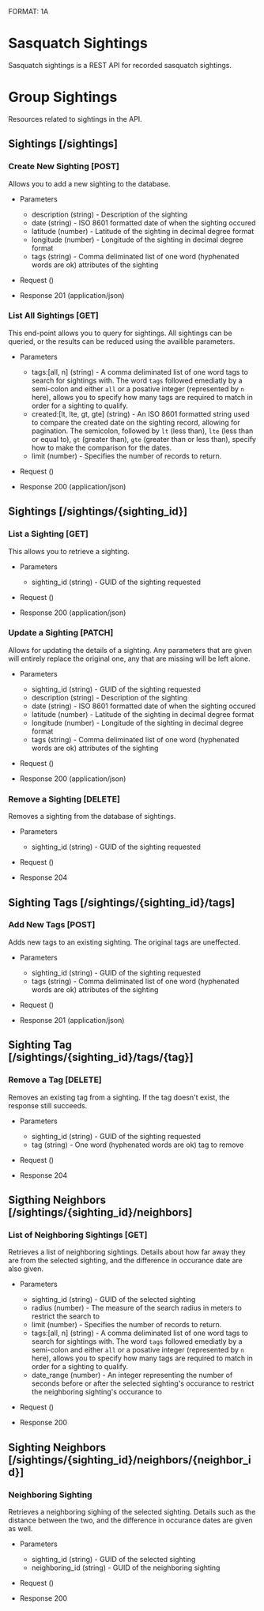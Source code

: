 FORMAT: 1A

# Sasquatch Sightings

Sasquatch sightings is a REST API for recorded sasquatch sightings.

# Group Sightings

Resources related to sightings in the API.

## Sightings [/sightings]

### Create New Sighting [POST]

Allows you to add a new sighting to the database.

+ Parameters
    + description (string) - Description of the sighting
    + date (string) - ISO 8601 formatted date of when the sighting occured
    + latitude (number) - Latitude of the sighting in decimal degree format
    + longitude (number) - Longitude of the sighting in decimal degree format
    + tags (string) - Comma deliminated list of one word (hyphenated words are
    ok) attributes of the sighting

+ Request ()

+ Response 201 (application/json)

### List All Sightings [GET]

This end-point allows you to query for sightings. All sightings can be queried,
or the results can be reduced using the availible parameters.

+ Parameters
    + tags:[all, n] (string) - A comma deliminated list of one word tags to search
for sightings with. The word `tags` followed emediatly by a semi-colon and
either `all` or a posative integer (represented by `n` here), allows you to
specify how many tags are required to match in order for a sighting to qualify.
    + created:[lt, lte, gt, gte] (string) - An ISO 8601 formatted string
used to compare the created date on the sighting record, allowing for
pagination. The semicolon, followed by `lt` (less than),
`lte` (less than or equal to), `gt` (greater than),
`gte` (greater than or less than), specify how to make the comparison for the
dates.
    + limit (number) - Specifies the number of records to return.

+ Request ()

+ Response 200 (application/json)

## Sightings [/sightings/{sighting_id}]

### List a Sighting [GET]

This allows you to retrieve a sighting.

+ Parameters
    + sighting_id (string) - GUID of the sighting requested

+ Request ()

+ Response 200 (application/json)

### Update a Sighting [PATCH]

Allows for updating the details of a sighting. Any parameters that are given
will entirely replace the original one, any that are missing will be left alone.

+ Parameters
    + sighting_id (string) - GUID of the sighting requested
    + description (string) - Description of the sighting
    + date (string) - ISO 8601 formatted date of when the sighting occured
    + latitude (number) - Latitude of the sighting in decimal degree format
    + longitude (number) - Longitude of the sighting in decimal degree format
    + tags (string) - Comma deliminated list of one word (hyphenated words are
    ok) attributes of the sighting

+ Request ()

+ Response 200 (application/json)

### Remove a Sighting [DELETE]

Removes a sighting from the database of sightings.

+ Parameters
    + sighting_id (string) - GUID of the sighting requested

+ Request ()

+ Response 204

## Sighting Tags [/sightings/{sighting_id}/tags]

### Add New Tags [POST]

Adds new tags to an existing sighting. The original tags are uneffected.

+ Parameters
    + sighting_id (string) - GUID of the sighting requested
    + tags (string) - Comma deliminated list of one word (hyphenated words are
    ok) attributes of the sighting

+ Request ()

+ Response 201 (application/json)

## Sighting Tag [/sightings/{sighting_id}/tags/{tag}]

### Remove a Tag [DELETE]

Removes an existing tag from a sighting. If the tag doesn't exist, the response
still succeeds.

+ Parameters
    + sighting_id (string) - GUID of the sighting requested
    + tag (string) - One word (hyphenated words are ok) tag to remove

+ Request ()

+ Response 204

## Sigthing Neighbors [/sightings/{sighting_id}/neighbors]

### List of Neighboring Sightings [GET]

Retrieves a list of neighboring sightings. Details about how far away they are
from the selected sighting, and the difference in occurance date are also given.

+ Parameters
    + sighting_id (string) - GUID of the selected sighting
    + radius (number) - The measure of the search radius in meters to restrict
    the search to
    + limit (number) - Specifies the number of records to return.
    + tags:[all, n] (string) - A comma deliminated list of one word tags to search
    for sightings with. The word `tags` followed emediatly by a semi-colon and
    either `all` or a posative integer (represented by `n` here), allows you to
    specify how many tags are required to match in order for a sighting to qualify.
    + date_range (number) - An integer representing the number of seconds before
    or after the selected sighting's occurance to restrict the neighboring
    sighting's occurance to

+ Request ()

+ Response 200

## Sighting Neighbors [/sightings/{sighting_id}/neighbors/{neighbor_id}]

### Neighboring Sighting

Retrieves a neighboring sighing of the selected sighting. Details such as the
distance between the two, and the difference in occurance dates are given as
well.

+ Parameters
    + sighting_id (string) - GUID of the selected sighting
    + neighboring_id (string) - GUID of the neighboring sighting

+ Request ()

+ Response 200
